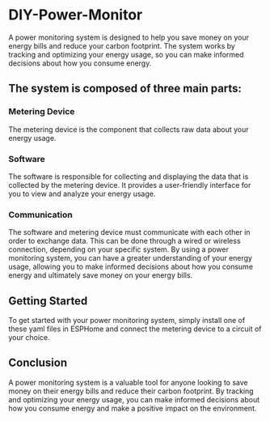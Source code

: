 # DIY-Power-Monitor

A power monitoring system is designed to help you save money on your energy bills and reduce your carbon footprint. The system works by tracking and optimizing your energy usage, so you can make informed decisions about how you consume energy.

## The system is composed of three main parts:

### Metering Device

The metering device is the component that collects raw data about your energy usage.

### Software
The software is responsible for collecting and displaying the data that is collected by the metering device. It provides a user-friendly interface for you to view and analyze your energy usage.

### Communication

The software and metering device must communicate with each other in order to exchange data. This can be done through a wired or wireless connection, depending on your specific system.
By using a power monitoring system, you can have a greater understanding of your energy usage, allowing you to make informed decisions about how you consume energy and ultimately save money on your energy bills.

## Getting Started

To get started with your power monitoring system, simply install one of these yaml files in ESPHome and connect the metering device to a circuit of your choice.

## Conclusion

A power monitoring system is a valuable tool for anyone looking to save money on their energy bills and reduce their carbon footprint. By tracking and optimizing your energy usage, you can make informed decisions about how you consume energy and make a positive impact on the environment.
